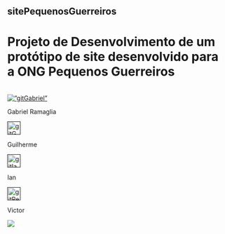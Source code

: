 ## sitePequenosGuerreiros

<h1>Projeto de Desenvolvimento de um protótipo de site desenvolvido para a ONG Pequenos Guerreiros</h1>

<div style=”display: flex; flex-direction: column;”> 
<br>
<div style=”display: flex;”>
<a href=””>
<img alt=”gitGabriel” height=”30em” width=”30” src="https://cdn.jsdelivr.net/gh/devicons/devicon@latest/icons/github/github-original.svg" />
</a>
<p>Gabriel Ramaglia</p>

<a href="">
<img alt="gitGuilherme" height="30" width="30" src="https://cdn.jsdelivr.net/gh/devicons/devicon@latest/icons/github/github-original.svg" />
</a>
<p>Guilherme</p>

<a href="">
<img alt="gitIan" height="30" width="30" src="https://cdn.jsdelivr.net/gh/devicons/devicon@latest/icons/github/github-original.svg" />
</a>
<p>Ian</p>

<a href="">
<img alt="gitRenan" height="30" width="30" src="https://cdn.jsdelivr.net/gh/devicons/devicon@latest/icons/github/github-original.svg" />
</a>
<p>Victor</p>
</div>
</div>


<img src="https://capricho.abril.com.br/wp-content/uploads/2022/06/milhp.gif?w=400">
